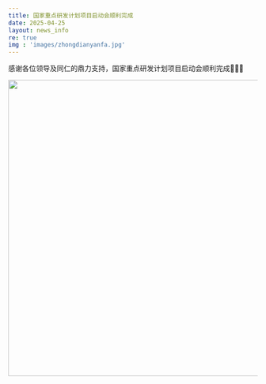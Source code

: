 ```yaml
---
title: 国家重点研发计划项目启动会顺利完成
date: 2025-04-25
layout: news_info
re: true
img : 'images/zhongdianyanfa.jpg'
---
```

感谢各位领导及同仁的鼎力支持，国家重点研发计划项目启动会顺利完成🎉🎉🎉

<div style="text-align: center;">
    <img src="{{ 'images/zhongdianyanfa.jpg' | relative_src }} " width="800" height="600" style="margin: auto;"/>
</div>
